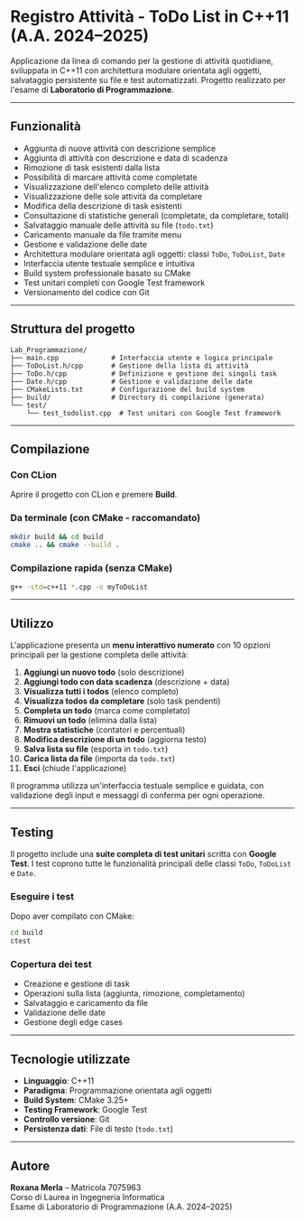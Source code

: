 # Registro Attività - ToDo List in C++11 (A.A. 2024–2025)

Applicazione da linea di comando per la gestione di attività quotidiane, sviluppata in C++11 con architettura modulare orientata agli oggetti, salvataggio persistente su file e test automatizzati. Progetto realizzato per l'esame di **Laboratorio di Programmazione**.

---

## Funzionalità

- Aggiunta di nuove attività con descrizione semplice
- Aggiunta di attività con descrizione e data di scadenza
- Rimozione di task esistenti dalla lista
- Possibilità di marcare attività come completate
- Visualizzazione dell'elenco completo delle attività
- Visualizzazione delle sole attività da completare
- Modifica della descrizione di task esistenti
- Consultazione di statistiche generali (completate, da completare, totali)
- Salvataggio manuale delle attività su file (`todo.txt`)
- Caricamento manuale da file tramite menu
- Gestione e validazione delle date
- Architettura modulare orientata agli oggetti: classi `ToDo`, `ToDoList`, `Date`
- Interfaccia utente testuale semplice e intuitiva
- Build system professionale basato su CMake
- Test unitari completi con Google Test framework
- Versionamento del codice con Git

---

## Struttura del progetto

```
Lab_Programmazione/
├── main.cpp             # Interfaccia utente e logica principale
├── ToDoList.h/cpp       # Gestione della lista di attività
├── ToDo.h/cpp           # Definizione e gestione dei singoli task
├── Date.h/cpp           # Gestione e validazione delle date
├── CMakeLists.txt       # Configurazione del build system
├── build/               # Directory di compilazione (generata)
└── test/
    └── test_todolist.cpp  # Test unitari con Google Test framework
```

---

## Compilazione

### Con CLion

Aprire il progetto con CLion e premere **Build**.

### Da terminale (con CMake - raccomandato)

```bash
mkdir build && cd build
cmake .. && cmake --build .
```

### Compilazione rapida (senza CMake)

```bash
g++ -std=c++11 *.cpp -o myToDoList
```

---

## Utilizzo

L'applicazione presenta un **menu interattivo numerato** con 10 opzioni principali per la gestione completa delle attività:

1. **Aggiungi un nuovo todo** (solo descrizione)
2. **Aggiungi todo con data scadenza** (descrizione + data)
3. **Visualizza tutti i todos** (elenco completo)
4. **Visualizza todos da completare** (solo task pendenti)
5. **Completa un todo** (marca come completato)
6. **Rimuovi un todo** (elimina dalla lista)
7. **Mostra statistiche** (contatori e percentuali)
8. **Modifica descrizione di un todo** (aggiorna testo)
9. **Salva lista su file** (esporta in `todo.txt`)
10. **Carica lista da file** (importa da `todo.txt`)
11. **Esci** (chiude l'applicazione)

Il programma utilizza un'interfaccia testuale semplice e guidata, con validazione degli input e messaggi di conferma per ogni operazione.

---

## Testing

Il progetto include una **suite completa di test unitari** scritta con **Google Test**. I test coprono tutte le funzionalità principali delle classi `ToDo`, `ToDoList` e `Date`.

### Eseguire i test

Dopo aver compilato con CMake:

```bash
cd build
ctest
```

### Copertura dei test

- Creazione e gestione di task
- Operazioni sulla lista (aggiunta, rimozione, completamento)
- Salvataggio e caricamento da file
- Validazione delle date
- Gestione degli edge cases

---

## Tecnologie utilizzate

- **Linguaggio**: C++11
- **Paradigma**: Programmazione orientata agli oggetti
- **Build System**: CMake 3.25+
- **Testing Framework**: Google Test
- **Controllo versione**: Git
- **Persistenza dati**: File di testo (`todo.txt`)

---

## Autore

**Roxana Merla** – Matricola 7075963  
Corso di Laurea in Ingegneria Informatica  
Esame di Laboratorio di Programmazione (A.A. 2024–2025)
